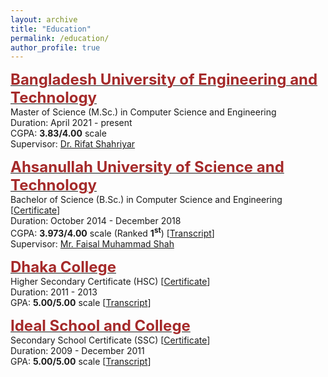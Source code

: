 ```yaml
---
layout: archive
title: "Education"
permalink: /education/
author_profile: true
---
```

<!-- M.Sc. -->
<span style="color:black; font-size:17px"><b><a href="https://cse.buet.ac.bd/" target="_blank"><font color="brown" size="5">Bangladesh University of Engineering and Technology</font></a></b></span><br/>
Master of Science (M.Sc.) in Computer Science and Engineering <br/>
Duration: April 2021 - present <br/>
CGPA: <b>3.83/4.00</b> scale <br/>
Supervisor: <a href="https://cse.buet.ac.bd/faculty_list/detail/rifat">Dr. Rifat Shahriyar</a><br/>

<!-- B.Sc. -->
<span style="color:black; font-size:17px"><b><a href="https://aust.edu" target="_blank"><font color="brown" size="5">Ahsanullah University of Science and Technology</font></a></b></span><br/>
Bachelor of Science (B.Sc.) in Computer Science and Engineering [[Certificate](https://shahariar-shibli.github.io/files/Education/BSc_Certificate.pdf)] <br/>
Duration: October 2014 - December 2018 <br/>
CGPA: <b>3.973/4.00</b> scale (Ranked <b>1<sup>st</sup></b>) [[Transcript](https://shahariar-shibli.github.io/files/Education/B.Sc_Transcript.pdf)] <br/>
Supervisor: <a href="https://aust.edu/cse/faculty_member/mr_faisal_muhammad_shah">Mr. Faisal Muhammad Shah</a><br/>

<!-- HSC -->
<span style="color:black; font-size:17px"><b><a href="http://dhakacollege.edu.bd/" target="_blank"><font color="brown" size="5">Dhaka College</font></a></b></span><br/>
Higher Secondary Certificate (HSC) [[Certificate](https://shahariar-shibli.github.io/files/Education/BSc_Certificate.pdf)] <br/>
Duration: 2011 - 2013 <br/>
GPA: <b>5.00/5.00</b> scale [[Transcript](https://shahariar-shibli.github.io/files/Education/B.Sc_Transcript.pdf)] <br/>

<!-- SSC -->
<span style="color:black; font-size:17px"><b><a href="https://iscm.edu.bd/" target="_blank"><font color="brown" size="5">Ideal School and College</font></a></b></span><br/>
Secondary School Certificate (SSC) [[Certificate](https://shahariar-shibli.github.io/files/Education/BSc_Certificate.pdf)] <br/>
Duration: 2009 - December 2011 <br/>
GPA: <b>5.00/5.00</b> scale [[Transcript](https://shahariar-shibli.github.io/files/Education/B.Sc_Transcript.pdf)] <br/>